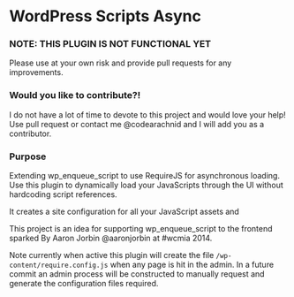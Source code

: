 WordPress Scripts Async
==================

### NOTE: THIS PLUGIN IS NOT FUNCTIONAL YET ###

Please use at your own risk and provide pull requests for any improvements.

### Would you like to contribute?!

I do not have a lot of time to devote to this project and would love your help! Use pull request or contact me @codearachnid and I will add you as a contributor.

### Purpose ###

Extending wp_enqueue_script to use RequireJS for asynchronous loading. Use this plugin to dynamically load your JavaScripts through the UI without hardcoding script references.

It creates a site configuration for all your JavaScript assets and

This project is an idea for supporting wp_enqueue_script to the frontend sparked By Aaron Jorbin @aaronjorbin at #wcmia 2014.

Note currently when active this plugin will create the file `/wp-content/require.config.js` when any page is hit in the admin. In a future commit an admin process will be constructed to manually request and generate the configuration files required.

